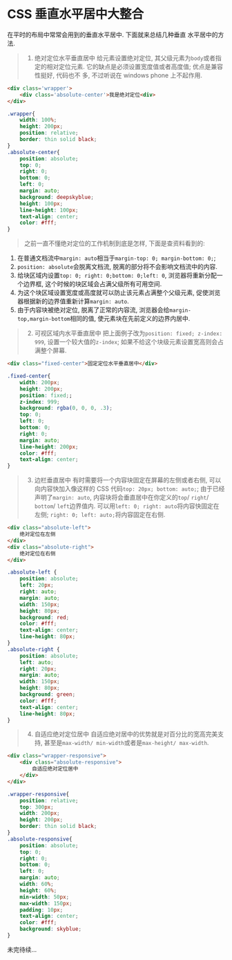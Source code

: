 # CSS 垂直水平居中大整合
在平时的布局中常常会用到的垂直水平居中. 下面就来总结几种垂直
水平居中的方法.

> 1. 绝对定位水平垂直居中
> 给元素设置绝对定位, 其父级元素为`body`或者指定的相对定位元素. 
> 它的缺点是必须设置宽度值或者高度值; 优点是兼容性挺好, 代码也不
> 多, 不过听说在 windows phone 上不起作用.

```html
<div class='wrapper'>
	<div class='absolute-center'>我是绝对定位<div>
</div>
```

```css
.wrapper{
	width: 100%;
	height: 200px;
	position: relative;
	border: thin solid black;
}
.absolute-center{
	position: absolute;
	top: 0;
	right: 0;
	bottom: 0;
	left: 0;
	margin: auto;
	background: deepskyblue;
	height: 100px;
	line-height: 100px;
	text-align: center;
	color: #fff;
}
```


> 之前一直不懂绝对定位的工作机制到底是怎样, 下面是查资料看到的:

1. 在普通文档流中`margin: auto`相当于`margin-top: 0; margin-bottom: 0;`;
2. `position: absolute`会脱离文档流, 脱离的部分将不会影响文档流中的内容.
3. 给块区域内设置`top: 0; right: 0;bottom: 0;left: 0`, 浏览器将重新分配一个边界框,  这个时候的块区域会占满父级所有可用空间.
4. 为这个块区域设置宽度或高度就可以防止该元素占满整个父级元素, 促使浏览器根据新的边界值重新计算`margin: auto`.
5. 由于内容块被绝对定位, 脱离了正常的内容流, 浏览器会给`margin-top,margin-bottom`相同的值, 使元素块在先前定义的边界内居中.

> 2.  可视区域内水平垂直居中
> 把上面例子改为`position: fixed; z-index: 999`, 设置一个较大值的`z-index`; 如果不给这个块级元素设置宽高则会占满整个屏幕.

```html
<div class="fixed-center">固定定位水平垂直居中</div>
```

```css
.fixed-center{
	width: 200px;
	height: 200px;
	position: fixed;;
	z-index: 999;
	background: rgba(0, 0, 0, .3);
	top: 0; 
	left: 0;
	bottom: 0; 
	right: 0; 
	margin: auto;
	line-height: 200px;
	color: #fff;
	text-align: center;
}
```

> 3. 边栏垂直居中
> 有时需要将一个内容块固定在屏幕的左侧或者右侧, 可以向内容快加入像这样的 CSS 代码`top: 20px; bottom: auto;`; 由于已经声明了`margin: auto`, 内容块将会垂直居中在你定义的`top`/ `right`/ `bottom`/ `left`边界值内. 可以用`left: 0; right: auto`将内容快固定在左侧; `right: 0; left: auto;`将内容固定在右侧.

```html
<div class="absolute-left">
	绝对定位在左侧
</div>
<div class="absolute-right">
	绝对定位在右侧
</div>
```

```css
.absolute-left {
	position: absolute;
	left: 20px;
	right: auto;
	margin: auto;
	width: 150px;
	height: 80px;
	background: red;
	color: #fff;
	text-align: center;
	line-height: 80px;
}
.absolute-right {
	position: absolute;
	left: auto;
	right: 20px;
	margin: auto;
	width: 150px;
	height: 80px;
	background: green;
	color: #fff;
	text-align: center;
	line-height: 80px;
}
```

> 4. 自适应绝对定位居中
> 自适应绝对居中的优势就是对百分比的宽高完美支持, 甚至是`max-width/ min-width`或者是`max-height/ max-width`.

```html
<div class="wrapper-responsive">
	<div class="absolute-responsive">
		自适应绝对定位居中
	</div>
</div>
```

```css
.wrapper-responsive{
	position: relative;
	top: 300px;
	width: 200px;
	height: 200px;
	border: thin solid black;
}
.absolute-responsive{
	position: absolute;
	top: 0;
	right: 0;
	bottom: 0;
	left: 0;
	margin: auto;
	width: 60%;
	height: 60%;
	min-width: 50px;
	max-width: 150px;
	padding: 10px;
	text-align: center;
	color: #fff;
	background: skyblue;
}
```

未完待续…